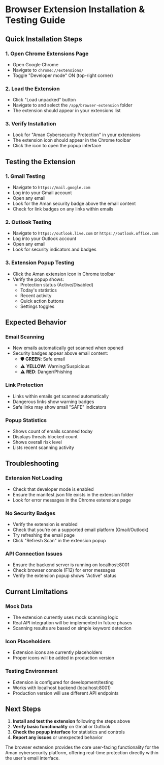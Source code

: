 # Browser Extension Installation & Testing Guide

## Quick Installation Steps

### 1. Open Chrome Extensions Page
- Open Google Chrome
- Navigate to `chrome://extensions/`
- Toggle "Developer mode" ON (top-right corner)

### 2. Load the Extension
- Click "Load unpacked" button
- Navigate to and select the `/app/browser-extension` folder
- The extension should appear in your extensions list

### 3. Verify Installation
- Look for "Aman Cybersecurity Protection" in your extensions
- The extension icon should appear in the Chrome toolbar
- Click the icon to open the popup interface

## Testing the Extension

### 1. Gmail Testing
- Navigate to `https://mail.google.com`
- Log into your Gmail account
- Open any email
- Look for the Aman security badge above the email content
- Check for link badges on any links within emails

### 2. Outlook Testing
- Navigate to `https://outlook.live.com` or `https://outlook.office.com`
- Log into your Outlook account
- Open any email
- Look for security indicators and badges

### 3. Extension Popup Testing
- Click the Aman extension icon in Chrome toolbar
- Verify the popup shows:
  - Protection status (Active/Disabled)
  - Today's statistics
  - Recent activity
  - Quick action buttons
  - Settings toggles

## Expected Behavior

### Email Scanning
- New emails automatically get scanned when opened
- Security badges appear above email content:
  - 🛡️ **GREEN**: Safe email
  - ⚠️ **YELLOW**: Warning/Suspicious
  - ⚠️ **RED**: Danger/Phishing

### Link Protection
- Links within emails get scanned automatically
- Dangerous links show warning badges
- Safe links may show small "SAFE" indicators

### Popup Statistics
- Shows count of emails scanned today
- Displays threats blocked count
- Shows overall risk level
- Lists recent scanning activity

## Troubleshooting

### Extension Not Loading
- Check that developer mode is enabled
- Ensure the manifest.json file exists in the extension folder
- Look for error messages in the Chrome extensions page

### No Security Badges
- Verify the extension is enabled
- Check that you're on a supported email platform (Gmail/Outlook)
- Try refreshing the email page
- Click "Refresh Scan" in the extension popup

### API Connection Issues
- Ensure the backend server is running on localhost:8001
- Check browser console (F12) for error messages
- Verify the extension popup shows "Active" status

## Current Limitations

### Mock Data
- The extension currently uses mock scanning logic
- Real API integration will be implemented in future phases
- Scanning results are based on simple keyword detection

### Icon Placeholders
- Extension icons are currently placeholders
- Proper icons will be added in production version

### Testing Environment
- Extension is configured for development/testing
- Works with localhost backend (localhost:8001)
- Production version will use different API endpoints

## Next Steps

1. **Install and test the extension** following the steps above
2. **Verify basic functionality** on Gmail or Outlook
3. **Check the popup interface** for statistics and controls
4. **Report any issues** or unexpected behavior

The browser extension provides the core user-facing functionality for the Aman cybersecurity platform, offering real-time protection directly within the user's email interface.